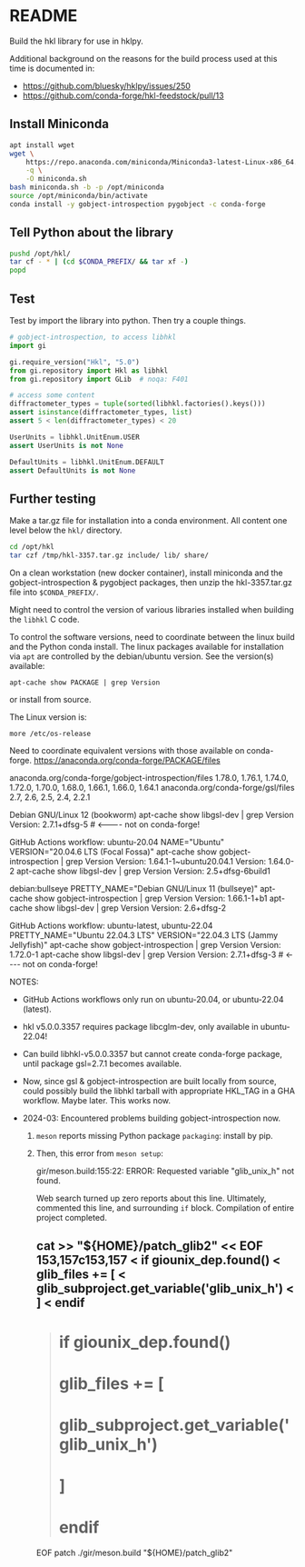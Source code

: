 # README

Build the hkl library for use in hklpy.

Additional background on the reasons for the build process used at this time is documented in:

- https://github.com/bluesky/hklpy/issues/250
- https://github.com/conda-forge/hkl-feedstock/pull/13

## Install Miniconda

```bash
apt install wget
wget \
    https://repo.anaconda.com/miniconda/Miniconda3-latest-Linux-x86_64.sh \
    -q \
    -O miniconda.sh
bash miniconda.sh -b -p /opt/miniconda
source /opt/miniconda/bin/activate
conda install -y gobject-introspection pygobject -c conda-forge
```

## Tell Python about the library

```bash
pushd /opt/hkl/
tar cf - * | (cd $CONDA_PREFIX/ && tar xf -)
popd
```

## Test

Test by import the library into python.  Then try a couple things.

```py
# gobject-introspection, to access libhkl
import gi

gi.require_version("Hkl", "5.0")
from gi.repository import Hkl as libhkl
from gi.repository import GLib  # noqa: F401

# access some content
diffractometer_types = tuple(sorted(libhkl.factories().keys()))
assert isinstance(diffractometer_types, list)
assert 5 < len(diffractometer_types) < 20

UserUnits = libhkl.UnitEnum.USER
assert UserUnits is not None

DefaultUnits = libhkl.UnitEnum.DEFAULT
assert DefaultUnits is not None
```

## Further testing

Make a tar.gz file for installation into a conda environment.  All content one
level below the `hkl/` directory.

```bash
cd /opt/hkl
tar czf /tmp/hkl-3357.tar.gz include/ lib/ share/
```

On a clean workstation (new docker container), install miniconda and the
gobject-introspection & pygobject packages, then unzip the hkl-3357.tar.gz file
into `$CONDA_PREFIX/`.

Might need to control the version of various libraries installed when building
the `libhkl` C code.

To control the software versions, need to coordinate between the linux build and
the Python conda install.  The linux packages available for installation via
`apt` are controlled by the debian/ubuntu version.  See the version(s)
available:

    apt-cache show PACKAGE | grep Version

or install from source.

The Linux version is:

    more /etc/os-release

Need to coordinate equivalent versions with those available on conda-forge.
<https://anaconda.org/conda-forge/PACKAGE/files>

anaconda.org/conda-forge/gobject-introspection/files
    1.78.0, 1.76.1, 1.74.0, 1.72.0, 1.70.0, 1.68.0, 1.66.1, 1.66.0, 1.64.1
anaconda.org/conda-forge/gsl/files
    2.7, 2.6, 2.5, 2.4, 2.2.1

Debian GNU/Linux 12 (bookworm)
    apt-cache show libgsl-dev | grep Version
        Version: 2.7.1+dfsg-5       # <---- not on conda-forge!

GitHub Actions workflow: ubuntu-20.04
NAME="Ubuntu"
VERSION="20.04.6 LTS (Focal Fossa)"
    apt-cache show gobject-introspection | grep Version
        Version: 1.64.1-1~ubuntu20.04.1
        Version: 1.64.0-2
    apt-cache show libgsl-dev | grep Version
        Version: 2.5+dfsg-6build1

debian:bullseye
PRETTY_NAME="Debian GNU/Linux 11 (bullseye)"
    apt-cache show gobject-introspection | grep Version
        Version: 1.66.1-1+b1
    apt-cache show libgsl-dev | grep Version
        Version: 2.6+dfsg-2

GitHub Actions workflow: ubuntu-latest, ubuntu-22.04
PRETTY_NAME="Ubuntu 22.04.3 LTS"
VERSION="22.04.3 LTS (Jammy Jellyfish)"
    apt-cache show gobject-introspection | grep Version
        Version: 1.72.0-1
    apt-cache show libgsl-dev | grep Version
        Version: 2.7.1+dfsg-3       # <---- not on conda-forge!

NOTES:

- GitHub Actions workflows only run on ubuntu-20.04, or ubuntu-22.04 (latest).
- hkl v5.0.0.3357 requires package libcglm-dev, only available in ubuntu-22.04!
- Can build libhkl-v5.0.0.3357 but cannot create conda-forge package, until
  package gsl=2.7.1 becomes available.
- Now, since gsl & gobject-introspection are built locally from source, could
  possibly build the libhkl tarball with appropriate HKL_TAG in a GHA workflow.
  Maybe later.  This works now.
- 2024-03: Encountered problems building gobject-introspection now.

  1. `meson` reports missing Python package `packaging`: install by pip.
  2. Then, this error from `meson setup`:

        gir/meson.build:155:22: ERROR: Requested variable "glib_unix_h" not found.

     Web search turned up zero reports about this line.  Ultimately, commented
     this line, and surrounding `if` block.  Compilation of entire project
     completed.

        cat >> "${HOME}/patch_glib2"  << EOF
        153,157c153,157
        <   if giounix_dep.found()
        <     glib_files += [
        <       glib_subproject.get_variable('glib_unix_h')
        <     ]
        <   endif
        ---
        >   # if giounix_dep.found()
        >   #   glib_files += [
        >   #     glib_subproject.get_variable('glib_unix_h')
        >   #   ]
        >   # endif
        EOF
        patch ./gir/meson.build "${HOME}/patch_glib2"
